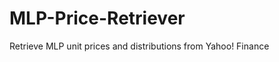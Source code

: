 MLP-Price-Retriever
===================

Retrieve MLP unit prices and distributions from Yahoo! Finance
